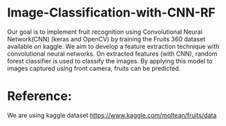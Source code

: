 # Image-Classification-with-CNN-RF

Our goal is to implement fruit recognition using Convolutional Neural Network(CNN) (keras and OpenCV) by training the Fruits 360 dataset available on kaggle. We aim to develop a feature extraction technique with convolutional neural networks. On extracted features (with CNN), random forest classifier is used to classify the images. By applying this model to images captured using front camera, fruits can be predicted. 

# Reference:
We are using kaggle dataset https://www.kaggle.com/moltean/fruits/data
